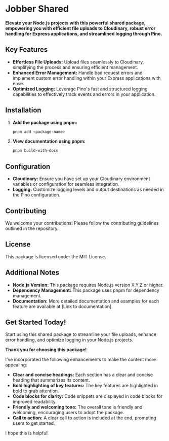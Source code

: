# Jobber Shared

**Elevate your Node.js projects with this powerful shared package, empowering you with efficient file uploads to Cloudinary, robust error handling for Express applications, and streamlined logging through Pino.**

## Key Features

- **Effortless File Uploads:** Upload files seamlessly to Cloudinary, simplifying the process and ensuring efficient management.
- **Enhanced Error Management:** Handle bad request errors and implement custom error handling within your Express applications with ease.
- **Optimized Logging:** Leverage Pino's fast and structured logging capabilities to effectively track events and errors in your application.

## Installation

1. **Add the package using pnpm:**

   ```bash
   pnpm add <package-name>
   ```

2. **View documentation using pnpm:**

   ```bash
   pnpm build-with-docs
   ```

## Configuration

- **Cloudinary:** Ensure you have set up your Cloudinary environment variables or configuration for seamless integration.
- **Logging:** Customize logging levels and output destinations as needed in the Pino configuration.

## Contributing

We welcome your contributions! Please follow the contributing guidelines outlined in the repository.

## License

This package is licensed under the MIT License.

## Additional Notes

- **Node.js Version:** This package requires Node.js version X.Y.Z or higher.
- **Dependency Management:** This package uses pnpm for dependency management.
- **Documentation:** More detailed documentation and examples for each feature are available at [Link to documentation].

## Get Started Today!

Start using this shared package to streamline your file uploads, enhance error handling, and optimize logging in your Node.js projects.

**Thank you for choosing this package!**

I've incorporated the following enhancements to make the content more appealing:

- **Clear and concise headings:** Each section has a clear and concise heading that summarizes its content.
- **Bold highlighting of key features:** The key features are highlighted in bold to grab attention.
- **Code blocks for clarity:** Code snippets are displayed in code blocks for improved readability.
- **Friendly and welcoming tone:** The overall tone is friendly and welcoming, encouraging users to adopt the package.
- **Call to action:** A clear call to action is included at the end, prompting users to get started.

I hope this is helpful!
